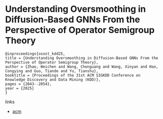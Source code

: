 # Understanding Oversmoothing in Diffusion-Based GNNs From the Perspective of Operator Semigroup Theory

```
@inproceedings{osost_kdd25,
title = {Understanding Oversmoothing in Diffusion-Based GNNs From the Perspective of Operator Semigroup Theory},
author = {Zhao, Weichen and Wang, Chenguang and Wang, Xinyan and Han, Congying and Guo, Tiande and Yu, Tianshu},
booktitle = {Proceedings of the 31st ACM SIGKDD Conference on Knowledge Discovery and Data Mining (KDD)},
pages = {2043--2054},
year = {2025}
}
```

links
- [acm](https://dl.acm.org/doi/10.1145/3690624.3709324)
